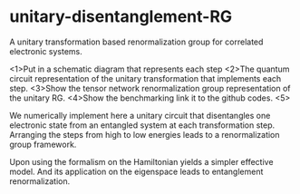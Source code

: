 
# unitary-disentanglement-RG
A unitary transformation based renormalization group for correlated electronic systems.

<1>Put in a schematic diagram that represents each step
<2>The quantum circuit representation of the unitary transformation that implements each step.
<3>Show the tensor network renormalization group representation of the unitary RG.
<4>Show the benchmarking link it to the github codes.
<5>







We numerically implement here a unitary circuit that disentangles one electronic state from an entangled system at each transformation step. Arranging the steps from high to low energies leads to a renormalization group framework.

Upon using the formalism on the Hamiltonian yields a simpler effective model. And its application on the eigenspace leads to entanglement renormalization.



```python

```
